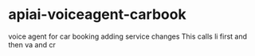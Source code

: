# apiai-voiceagent-carbook
voice agent for car booking
adding service changes
This calls li first and then va and cr

